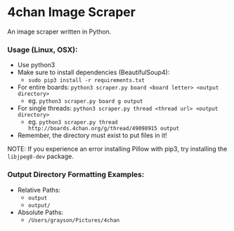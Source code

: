 # 4chan Image Scraper
An image scraper written in Python.

### Usage (Linux, OSX):

- Use python3
- Make sure to install dependencies (BeautifulSoup4):
  - `sudo pip3 install -r requirements.txt`
- For entire boards: `python3 scraper.py board <board letter> <output directory>`
  - eg. `python3 scraper.py board g output`
- For single threads: `python3 scraper.py thread <thread url> <output directory>`
  - eg. `python3 scraper.py thread http://boards.4chan.org/g/thread/49098915 output`
- Remember, the directory must exist to put files in it!

NOTE: If you experience an error installing Pillow with pip3, try installing the `libjpeg8-dev` package.

### Output Directory Formatting Examples:

- Relative Paths:
  - `output`
  - `output/`
- Absolute Paths:
  - `/Users/grayson/Pictures/4chan`
